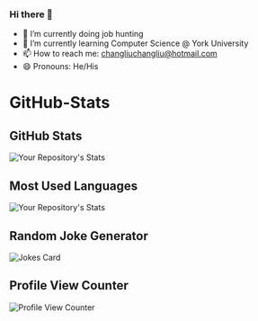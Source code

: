 ### Hi there 👋
- 🔭 I’m currently doing job hunting
- 🌱 I’m currently learning Computer Science @ York University
- 📫 How to reach me: changliuchangliu@hotmail.com
- 😄 Pronouns: He/His
# GitHub-Stats

## GitHub Stats
![Your Repository's Stats](https://github-readme-stats.vercel.app/api?username=ChesterChangLiu&show_icons=true)
## Most Used Languages
![Your Repository's Stats](https://github-readme-stats.vercel.app/api/top-langs/?username=ChesterChangLiu&theme=blue-green)
## Random Joke Generator
![Jokes Card](https://readme-jokes.vercel.app/api)
## Profile View Counter
![Profile View Counter](https://komarev.com/ghpvc/?username=ChesterChangLiu)

